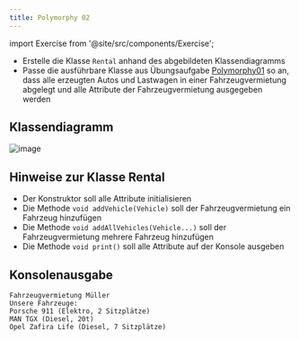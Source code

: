 ```yaml
---
title: Polymorphy 02
---
```


import Exercise from '@site/src/components/Exercise';

- Erstelle die Klasse `Rental` anhand des abgebildeten Klassendiagramms
- Passe die ausführbare Klasse aus Übungsaufgabe
  [Polymorphy01](polymorphy01.md) so an, dass alle erzeugten Autos und
  Lastwagen in einer Fahrzeugvermietung abgelegt und alle Attribute der
  Fahrzeugvermietung ausgegeben werden

## Klassendiagramm

![image](https://user-images.githubusercontent.com/47243617/170883813-686bec70-7bbf-44ac-9e30-db42f366e44c.png)

## Hinweise zur Klasse Rental

- Der Konstruktor soll alle Attribute initialisieren
- Die Methode `void addVehicle(Vehicle)` soll der Fahrzeugvermietung ein
  Fahrzeug hinzufügen
- Die Methode `void addAllVehicles(Vehicle...)` soll der Fahrzeugvermietung
  mehrere Fahrzeug hinzufügen
- Die Methode `void print()` soll alle Attribute auf der Konsole ausgeben

## Konsolenausgabe

```console
Fahrzeugvermietung Müller
Unsere Fahrzeuge:
Porsche 911 (Elektro, 2 Sitzplätze)
MAN TGX (Diesel, 20t)
Opel Zafira Life (Diesel, 7 Sitzplätze)
```

<Exercise pullRequest="42" branchSuffix="polymorphy/02" />
